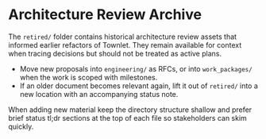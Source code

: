 # Architecture Review Archive

The `retired/` folder contains historical architecture review assets that informed earlier refactors of Townlet. They remain available for context when tracing decisions but should not be treated as active plans.

- Move new proposals into `engineering/` as RFCs, or into `work_packages/` when the work is scoped with milestones.
- If an older document becomes relevant again, lift it out of `retired/` into a new location with an accompanying status note.

When adding new material keep the directory structure shallow and prefer brief status tl;dr sections at the top of each file so stakeholders can skim quickly.
